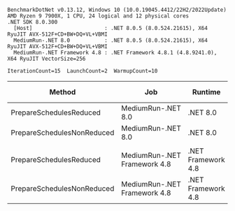 ```

BenchmarkDotNet v0.13.12, Windows 10 (10.0.19045.4412/22H2/2022Update)
AMD Ryzen 9 7900X, 1 CPU, 24 logical and 12 physical cores
.NET SDK 8.0.300
  [Host]                       : .NET 8.0.5 (8.0.524.21615), X64 RyuJIT AVX-512F+CD+BW+DQ+VL+VBMI
  MediumRun-.NET 8.0           : .NET 8.0.5 (8.0.524.21615), X64 RyuJIT AVX-512F+CD+BW+DQ+VL+VBMI
  MediumRun-.NET Framework 4.8 : .NET Framework 4.8.1 (4.8.9241.0), X64 RyuJIT VectorSize=256

IterationCount=15  LaunchCount=2  WarmupCount=10  

```
| Method                     | Job                          | Runtime            | Mean      | Error     | StdDev    | Ratio | Gen0   | Gen1   | Allocated | Alloc Ratio |
|--------------------------- |----------------------------- |------------------- |----------:|----------:|----------:|------:|-------:|-------:|----------:|------------:|
| PrepareSchedulesReduced    | MediumRun-.NET 8.0           | .NET 8.0           | 10.378 μs | 0.0374 μs | 0.0548 μs |  1.00 | 0.8698 | 0.0305 |  14.38 KB |        1.00 |
| PrepareSchedulesNonReduced | MediumRun-.NET 8.0           | .NET 8.0           |  9.465 μs | 0.0588 μs | 0.0844 μs |  0.91 | 0.8698 | 0.0305 |  14.38 KB |        1.00 |
|                            |                              |                    |           |           |           |       |        |        |           |             |
| PrepareSchedulesReduced    | MediumRun-.NET Framework 4.8 | .NET Framework 4.8 | 25.980 μs | 0.1747 μs | 0.2615 μs |  1.00 | 4.7913 | 0.1221 |  29.52 KB |        1.00 |
| PrepareSchedulesNonReduced | MediumRun-.NET Framework 4.8 | .NET Framework 4.8 | 23.667 μs | 0.1044 μs | 0.1531 μs |  0.91 | 4.7913 | 0.1221 |  29.52 KB |        1.00 |
